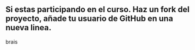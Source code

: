  ## Si estas participando en el curso. Haz un fork del proyecto, añade tu usuario de GitHub en una nueva linea.

 brais
